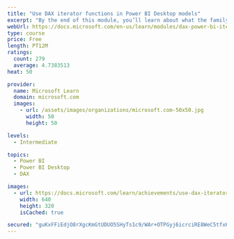 ```yaml
---
title: "Use DAX iterator functions in Power BI Desktop models"
excerpt: "By the end of this module, you’ll learn about what the family of iterator functions can do and how to use them in your DAX calculations. Calculations will include custom summarizations, ranking, and concatenation."
webUrl: https://docs.microsoft.com/en-us/learn/modules/dax-power-bi-iterator-functions/
type: course
price: Free
length: PT12M
ratings:
  count: 279
  average: 4.7383513
heat: 50

provider:
  name: Microsoft Learn
  domain: microsoft.com
  images:
    - url: /assets/images/organizations/microsoft.com-50x50.jpg
      width: 50
      height: 50

levels:
  - Intermediate

topics:
  - Power BI
  - Power BI Desktop
  - DAX

images:
  - url: https://docs.microsoft.com/learn/achievements/use-dax-iterator-functions-power-bi-desktop-social.png
    width: 640
    height: 320
    isCached: true

secured: "guKxFFiEdjO8rXgcKmGtUDUO5SHyTs1c9/WAr+OTPGyj6icrciRE8WeC5tfxH9CSXB9qO7UrX+ctNPUBR5UIV5V4lc1pNOCpREhpIstD/+N+NSZKi/rrc1v4oNEPoKHdlTtES6pfOxXMjFWRkFW4cdePqDzqOnACNkVtS8VajIQ6/Jn7TC2CjUFwpL8Y14UBU2iy/G9ghhd4Rm1HPGLKk72wfb3eLpAkSAzWSTZMZ/bbrf1wm2J4VP2CtZHIuylP9JrOdjo64XGysh0I6Ytmv6cttflzrmUbIK336JUi5uBMcveAv6I33ENGGDF7BzzrfcZVbTg2YAZvzZVz2R7V8crUcMbCi1nnE7nO8F+VNsabmoiGMKrmw4nZ0QXr6ikfIaUrrd2n+noHhi4Nur+hIKKA0Kprw4rdoJoRl/5g7XI=;af6u3X82cvzzngFKCNziFA=="
---
```


